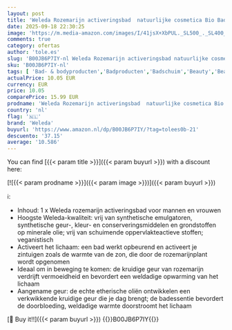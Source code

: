 ```yaml
---
layout: post
title: 'Weleda Rozemarijn activeringsbad  natuurlijke cosmetica Bio Bade Essence tegen vermoeidheid en voor doorverwarming en opvanging van het lichaam  badtoevoeging met aangename geur  1 x 200 ml '
date: 2025-09-18 22:30:25
image: 'https://m.media-amazon.com/images/I/41jsX+XbPUL._SL500_._SL400_.jpg'
comments: true
category: ofertas
author: 'tole.es'
slug: 'B00JB6P7IY-nl Weleda Rozemarijn activeringsbad natuurlijke cosmetica Bio...'
sku: 'B00JB6P7IY-nl'
tags: [ 'Bad- & bodyproducten','Badproducten','Badschuim','Beauty','Beauty & persoonlijke verzorging','weleda','🇳🇱', ]
actualPrice: 10.05 EUR
currency: EUR
price: 10.05
comparePrice: 15.99 EUR
prodname: 'Weleda Rozemarijn activeringsbad  natuurlijke cosmetica Bio Bade Essence tegen vermoeidheid en voor doorverwarming en opvanging van het lichaam  badtoevoeging met aangename geur  1 x 200 ml '
country: 'nl'
flag: '🇳🇱'
brand: 'Weleda'
buyurl: 'https://www.amazon.nl/dp/B00JB6P7IY/?tag=tolees0b-21'
descuento: '37.15'
average: '10.586'
---
```


You can find [{{< param title >}}]({{< param buyurl >}}) with a discount here:

[![{{< param prodname >}}]({{< param image >}})]({{< param buyurl >}})

ℹ️:

- Inhoud: 1 x Weleda rozemarijn activeringsbad voor mannen en vrouwen
- Hoogste Weleda-kwaliteit: vrij van synthetische emulgatoren, synthetische geur-, kleur- en conserveringsmiddelen en grondstoffen op minerale olie; vrij van schuimende oppervlakteactieve stoffen; veganistisch
- Activeert het lichaam: een bad werkt opbeurend en activeert je zintuigen zoals de warmte van de zon, die door de rozemarijnplant wordt opgenomen
- Ideaal om in beweging te komen: de kruidige geur van rozemarijn verdrijft vermoeidheid en bevordert een weldadige opwarming van het lichaam
- Aangename geur: de echte etherische oliën ontwikkelen een verkwikkende kruidige geur die je dag brengt; de badessentie bevordert de doorbloeding, weldadige warmte doorstroomt het lichaam

[🛒 Buy it!!]({{< param buyurl >}})
{{<world>}}B00JB6P7IY{{</world>}}
